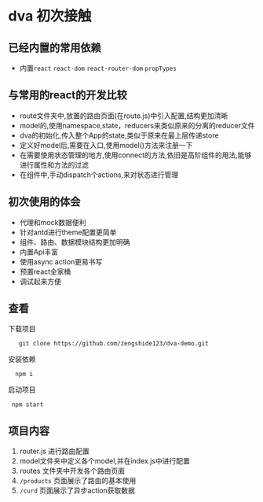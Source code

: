 # dva 初次接触

## 已经内置的常用依赖

 - 内置`react` `react-dom` `react-router-dom` `propTypes`

## 与常用的react的开发比较

 - route文件夹中,放置的路由页面(在route.js)中引入配置,结构更加清晰
 - model的,使用namespace,state，reducers来类似原来的分离的reducer文件
 - dva的初始化,传入整个App的state,类似于原来在最上层传递store
 - 定义好model后,需要在入口,使用model()方法来注册一下
 - 在需要使用状态管理的地方,使用connect的方法,依旧是高阶组件的用法,能够进行属性和方法的过滤
 - 在组件中,手动dispatch个actions,来对状态进行管理

## 初次使用的体会

 - 代理和mock数据便利
 - 针对antd进行theme配置更简单
 - 组件、路由、数据模块结构更加明确
 - 内置Api丰富
 - 使用async action更易书写
 - 预置react全家桶
 - 调试起来方便

 ## 查看

 下载项目
 ```
    git clone https://github.com/zengshide123/dva-demo.git
 ```

 安装依赖

 ```
   npm i 
 ```

 启动项目

 ```
  npm start
 ```
 ## 项目内容

 1. router.js 进行路由配置
 2. model文件夹中定义各个model,并在index.js中进行配置
 3. routes 文件夹中开发各个路由页面
 4. `/products` 页面展示了路由的基本使用
 5. `/curd` 页面展示了异步action获取数据

